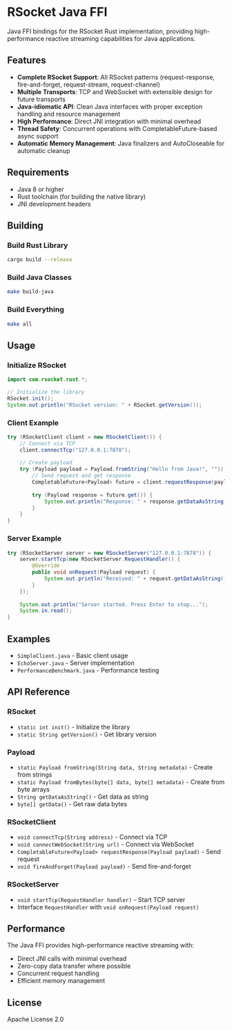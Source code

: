 # RSocket Java FFI

Java FFI bindings for the RSocket Rust implementation, providing high-performance reactive streaming capabilities for Java applications.

## Features

- **Complete RSocket Support**: All RSocket patterns (request-response, fire-and-forget, request-stream, request-channel)
- **Multiple Transports**: TCP and WebSocket with extensible design for future transports
- **Java-idiomatic API**: Clean Java interfaces with proper exception handling and resource management
- **High Performance**: Direct JNI integration with minimal overhead
- **Thread Safety**: Concurrent operations with CompletableFuture-based async support
- **Automatic Memory Management**: Java finalizers and AutoCloseable for automatic cleanup

## Requirements

- Java 8 or higher
- Rust toolchain (for building the native library)
- JNI development headers

## Building

### Build Rust Library
```bash
cargo build --release
```

### Build Java Classes
```bash
make build-java
```

### Build Everything
```bash
make all
```

## Usage

### Initialize RSocket
```java
import com.rsocket.rust.*;

// Initialize the library
RSocket.init();
System.out.println("RSocket version: " + RSocket.getVersion());
```

### Client Example
```java
try (RSocketClient client = new RSocketClient()) {
    // Connect via TCP
    client.connectTcp("127.0.0.1:7878");
    
    // Create payload
    try (Payload payload = Payload.fromString("Hello from Java!", "")) {
        // Send request and get response
        CompletableFuture<Payload> future = client.requestResponse(payload);
        
        try (Payload response = future.get()) {
            System.out.println("Response: " + response.getDataAsString());
        }
    }
}
```

### Server Example
```java
try (RSocketServer server = new RSocketServer("127.0.0.1:7878")) {
    server.startTcp(new RSocketServer.RequestHandler() {
        @Override
        public void onRequest(Payload request) {
            System.out.println("Received: " + request.getDataAsString());
        }
    });
    
    System.out.println("Server started. Press Enter to stop...");
    System.in.read();
}
```

## Examples

- `SimpleClient.java` - Basic client usage
- `EchoServer.java` - Server implementation
- `PerformanceBenchmark.java` - Performance testing

## API Reference

### RSocket
- `static int init()` - Initialize the library
- `static String getVersion()` - Get library version

### Payload
- `static Payload fromString(String data, String metadata)` - Create from strings
- `static Payload fromBytes(byte[] data, byte[] metadata)` - Create from byte arrays
- `String getDataAsString()` - Get data as string
- `byte[] getData()` - Get raw data bytes

### RSocketClient
- `void connectTcp(String address)` - Connect via TCP
- `void connectWebSocket(String url)` - Connect via WebSocket
- `CompletableFuture<Payload> requestResponse(Payload payload)` - Send request
- `void fireAndForget(Payload payload)` - Send fire-and-forget

### RSocketServer
- `void startTcp(RequestHandler handler)` - Start TCP server
- Interface `RequestHandler` with `void onRequest(Payload request)`

## Performance

The Java FFI provides high-performance reactive streaming with:
- Direct JNI calls with minimal overhead
- Zero-copy data transfer where possible
- Concurrent request handling
- Efficient memory management

## License

Apache License 2.0
